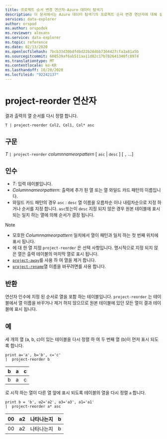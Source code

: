 ```yaml
---
title: 프로젝트 순서 변경 연산자-Azure 데이터 탐색기
description: 이 문서에서는 Azure 데이터 탐색기의 프로젝트 순서 변경 연산자에 대해 설명 합니다.
services: data-explorer
author: orspod
ms.author: orspodek
ms.reviewer: alexans
ms.service: data-explorer
ms.topic: reference
ms.date: 02/13/2020
ms.openlocfilehash: 7bcb33d30bdfdbd22b28dbb7364427cfa3a81a5b
ms.sourcegitcommit: 608539af6ab511aa11d82c17b782641340fc8974
ms.translationtype: MT
ms.contentlocale: ko-KR
ms.lasthandoff: 10/20/2020
ms.locfileid: "92242137"
---
```

# <a name="project-reorder-operator"></a>project-reorder 연산자

결과 출력의 열 순서를 다시 정렬 합니다.

```kusto
T | project-reorder Col2, Col1, Col* asc
```

## <a name="syntax"></a>구문

*T* `| project-reorder` *columnnameorpattern* [ `asc` | `desc` ] [ `,` ...]

## <a name="arguments"></a>인수

* *T*: 입력 테이블입니다.
* *Columnnameorpattern:* 출력에 추가 된 열 또는 열 와일드 카드 패턴의 이름입니다.
* 와일드 카드 패턴의 경우 `asc` : `desc` 열 이름을 오름차순 이나 내림차순으로 지정 하거나 순서를 지정 합니다. `asc`또는이 `desc` 지정 되지 않은 경우 원본 테이블에 표시 되는 일치 하는 열에 의해 순서가 결정 됩니다.

> [!NOTE]
> * 모호한 *Columnnameorpattern* 일치에서 열이 패턴과 일치 하는 첫 번째 위치에 표시 됩니다.
> * 에 대 한 열 지정 `project-reorder` 은 선택 사항입니다. 명시적으로 지정 되지 않은 열은 출력 테이블의 마지막 열로 표시 됩니다.
> * [`project-away`](projectawayoperator.md)를 사용 하 여 열을 제거 합니다.
> * [`project-rename`](projectrenameoperator.md)열 이름을 바꾸려면를 사용 합니다.


## <a name="returns"></a>반환

연산자 인수에 지정 된 순서로 열을 포함 하는 테이블입니다. `project-reorder` 는 테이블에서 열 이름을 바꾸거나 제거 하지 않으므로 원본 테이블에 있던 모든 열이 결과 테이블에 표시 됩니다.

## <a name="examples"></a>예

세 개의 열 (a, b, c)이 있는 테이블을 다시 정렬 하 여 두 번째 열 (b)이 먼저 표시 되도록 합니다.

<!-- csl: https://help.kusto.windows.net/Samples -->
```kusto
print a='a', b='b', c='c'
|  project-reorder b
```

|b|a|c|
|---|---|---|
|b|a|c|

로 시작 하는 열이 다른 열 앞에 표시 되도록 테이블의 열을 다시 정렬 `a` 합니다.

<!-- csl: https://help.kusto.windows.net/Samples -->
```kusto
print b = 'b', a2='a2', a3='a3', a1='a1'
|  project-reorder a* asc
```

|00|a2|나타나는지|b|
|---|---|---|---|
|00|a2|나타나는지|b|
